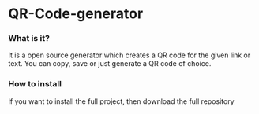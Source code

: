 # QR-Code-generator

### What is it?
It is a open source generator which creates a QR code for the given link or text. You can copy, save or just generate a QR code of choice.

### How to install
If you want to install the full project, then download the full repository

